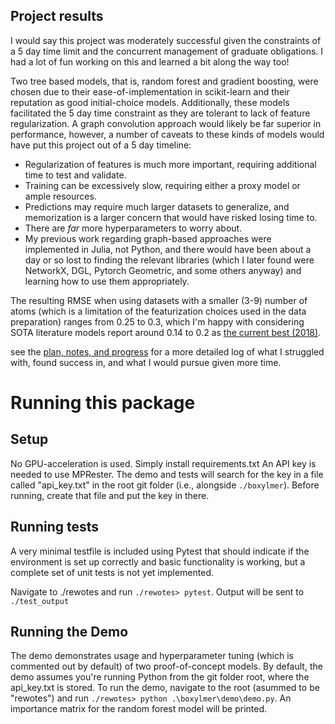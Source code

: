 ## Project results
I would say this project was moderately successful given the constraints of a 5 day time limit and the concurrent management of graduate obligations. I had a lot of fun working on this and learned a bit along the way too! 

Two tree based models, that is, random forest and gradient boosting, were chosen due to their ease-of-implementation in scikit-learn and their reputation as good initial-choice models. Additionally, these models facilitated the 5 day time constraint as they are tolerant to lack of feature regularization. A graph convolution approach would likely be far superior in performance, however, a number of caveats to these kinds of models would have put this project out of a 5 day timeline: 
- Regularization of features is much more important, requiring additional time to test and validate. 
- Training can be excessively slow, requiring either a proxy model or ample resources. 
- Predictions may require much larger datasets to generalize, and memorization is a larger concern that would have risked losing time to.
- There are *far* more hyperparameters to worry about. 
- My previous work regarding graph-based approaches were implemented in Julia, not Python, and there would have been about a day or so lost to finding the relevant libraries (which I later found were NetworkX, DGL, Pytorch Geometric, and some others anyway) and learning how to use them appropriately.

The resulting RMSE when using datasets with a smaller (3-9) number of atoms (which is a limitation of the featurization choices used in the data preparation) ranges from 0.25 to 0.3, which I'm happy with considering SOTA literature models report around 0.14 to 0.2 as [the current best (2018)](https://pubs.acs.org/doi/10.1021/acs.chemmater.8b00686).

see the [plan, notes, and progress](./plan,%20notes,%20and%20progress.md) for a more detailed log of what I struggled with, found success in, and what I would pursue given more time.




# Running this package

## Setup
No GPU-acceleration is used. Simply install requirements.txt
An API key is needed to use MPRester. The demo and tests will search for the key in a file called "api_key.txt" in the root git folder (i.e., alongside `./boxylmer`). Before running, create that file and put the key in there.

## Running tests
A very minimal testfile is included using Pytest that should indicate if the environment is set up correctly and basic functionality is working, but a complete set of unit tests is not yet implemented.  

Navigate to ./rewotes and run `./rewotes> pytest`. Output will be sent to `./test_output`


## Running the Demo
The demo demonstrates usage and hyperparameter tuning (which is commented out by default) of two proof-of-concept models. 
By default, the demo assumes you're running Python from the git folder root, where the api_key.txt is stored. To run the demo, navigate to the root (asummed to be "rewotes") and run `./rewotes> python .\boxylmer\demo\demo.py`. An importance matrix for the random forest model will be printed. 